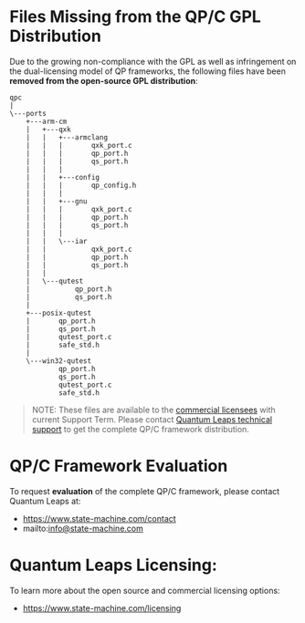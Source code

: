 # Files Missing from the QP/C GPL Distribution
Due to the growing non-compliance with the GPL as well as infringement
on the dual-licensing model of QP frameworks, the following files have
been **removed from the open-source GPL distribution**:

```
qpc
|
\---ports
    +---arm-cm
    |   +---qxk
    |   |   +---armclang
    |   |   |       qxk_port.c
    |   |   |       qp_port.h
    |   |   |       qs_port.h
    |   |   |
    |   |   +---config
    |   |   |       qp_config.h
    |   |   |
    |   |   +---gnu
    |   |   |       qxk_port.c
    |   |   |       qp_port.h
    |   |   |       qs_port.h
    |   |   |
    |   |   \---iar
    |   |           qxk_port.c
    |   |           qp_port.h
    |   |           qs_port.h
    |   |
    |   \---qutest
    |           qp_port.h
    |           qs_port.h
    |
    +---posix-qutest
    |       qp_port.h
    |       qs_port.h
    |       qutest_port.c
    |       safe_std.h
    |
    \---win32-qutest
            qp_port.h
            qs_port.h
            qutest_port.c
            safe_std.h
```

> NOTE: These files are available to the [commercial licensees][com] with
current Support Term. Please contact [Quantum Leaps technical support][sup]
to get the complete QP/C framework distribution.

# QP/C Framework Evaluation
To request **evaluation** of the complete QP/C framework, please contact
Quantum Leaps at:

- https://www.state-machine.com/contact
- mailto:info@state-machine.com

# Quantum Leaps Licensing:
To learn more about the open source and commercial licensing options:
- https://www.state-machine.com/licensing

   [com]: <https://www.state-machine.com/customers>
   [sup]: <mailto:support@state-machine.com>
